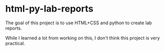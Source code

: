 # html-py-lab-reports

The goal of this project is to use HTML+CSS and python to create lab reports. 

While I learned a lot from working on this, I don't think this project is very practical.